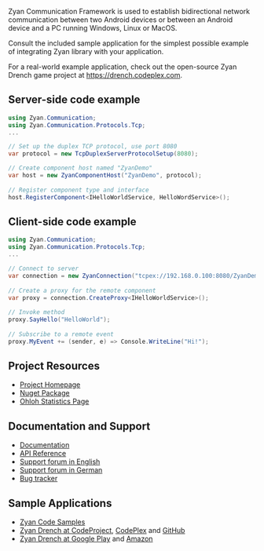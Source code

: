 Zyan Communication Framework is used to establish bidirectional
network communication between two Android devices or between an
Android device and a PC running Windows, Linux or MacOS.
 
Consult the included sample application for the simplest possible
example of integrating Zyan library with your application.

For a real-world example application, check out the open-source
Zyan Drench game project at https://drench.codeplex.com.

## Server-side code example

```csharp
using Zyan.Communication;
using Zyan.Communication.Protocols.Tcp;
...

// Set up the duplex TCP protocol, use port 8080
var protocol = new TcpDuplexServerProtocolSetup(8080);

// Create component host named "ZyanDemo"
var host = new ZyanComponentHost("ZyanDemo", protocol);
 
// Register component type and interface
host.RegisterComponent<IHelloWorldService, HelloWordService>();
```

## Client-side code example

```csharp
using Zyan.Communication;
using Zyan.Communication.Protocols.Tcp;
...

// Connect to server
var connection = new ZyanConnection("tcpex://192.168.0.100:8080/ZyanDemo");
 
// Create a proxy for the remote component
var proxy = connection.CreateProxy<IHelloWorldService>();
 
// Invoke method
proxy.SayHello("HelloWorld");
 
// Subscribe to a remote event
proxy.MyEvent += (sender, e) => Console.WriteLine("Hi!");
```

## Project Resources

* [Project Homepage](http://zyan.com.de)
* [Nuget Package](https://www.nuget.org/packages/Zyan)
* [Ohloh Statistics Page](https://www.ohloh.net/p/zyan)

## Documentation and Support

* [Documentation](https://zyan.codeplex.com/documentation)
* [API Reference](http://zyan.sslk.ru/docs/v25)
* [Support forum in English](http://zyan.codeplex.com/discussions)
* [Support forum in German](http://www.mycsharp.de/wbb2/thread.php?threadid=89085)
* [Bug tracker](http://zyan.codeplex.com/workitem/list/basic)

## Sample Applications

* [Zyan Code Samples](https://zyan.codeplex.com/SourceControl/latest#examples/Zyan.Examples.Android/Zyan.Examples.Android.ConsoleServer/Program.cs)
* [Zyan Drench at CodeProject](http://www.codeproject.com/Articles/631666/Zyan-Drench-A-Game-for-Android-with-Wifi-Support), [CodePlex](https://drench.codeplex.com) and [GitHub](https://github.com/yallie/drench)
* [Zyan Drench at Google Play](https://play.google.com/store/apps/details?id=yallie.Zyan.Drench) and [Amazon](http://www.amazon.com/gp/product/B00E9GH0KY)
